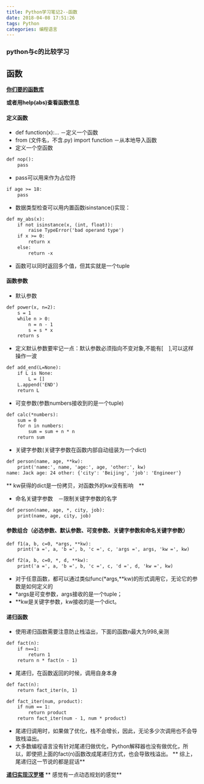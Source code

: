 ```yaml
---
title: Python学习笔记2--函数
date: 2018-04-08 17:51:26
tags: Python
categories: 编程语言
---
```


###  python与c的比较学习
## 函数
[**你们要的函数库**](http://docs.python.org/3/library/functions.html#abs)

**或者用help(abs)查看函数信息**

<!-- more -->

#### 定义函数
* def function(x):...   －定义一个函数
* from (文件名，不含.py) import function  －从本地导入函数
* 定义一个空函数
```markdown
def nop():
    pass
```

* pass可以用来作为占位符
```markdown
if age >= 18:
    pass
```

* 数据类型检查可以用内置函数isinstance()实现：
```markdown
def my_abs(x):
    if not isinstance(x, (int, float)):
        raise TypeError('bad operand type')
    if x >= 0:
        return x
    else:
        return -x
```

* 函数可以同时返回多个值，但其实就是一个tuple

#### 函数参数
* 默认参数
```markdown
def power(x, n=2):
    s = 1
    while n > 0:
        n = n - 1
        s = s * x
    return s
```

* 定义默认参数要牢记一点：默认参数必须指向不变对象,不能有[　],可以这样操作一波
```markdown
def add_end(L=None):
    if L is None:
        L = []
    L.append('END')
    return L
```

* 可变参数(参数numbers接收到的是一个tuple)
```markdown
def calc(*numbers):
    sum = 0
    for n in numbers:
        sum = sum + n * n
    return sum
```

* 关键字参数(关键字参数在函数内部自动组装为一个dict)
```markdown
def person(name, age, **kw):
    print('name:', name, 'age:', age, 'other:', kw)
name: Jack age: 24 other: {'city': 'Beijing', 'job': 'Engineer'}
```
** kw获得的dict是一份拷贝，对函数外的kw没有影响　**

* 命名关键字参数　－限制关键字参数的名字
```markdown
def person(name, age, *, city, job):
    print(name, age, city, job)
```

#### 参数组合（必选参数、默认参数、可变参数、关键字参数和命名关键字参数）
```markdown
def f1(a, b, c=0, *args, **kw):
    print('a =', a, 'b =', b, 'c =', c, 'args =', args, 'kw =', kw)

def f2(a, b, c=0, *, d, **kw):
    print('a =', a, 'b =', b, 'c =', c, 'd =', d, 'kw =', kw)
```

* 对于任意函数，都可以通过类似func(*args,**kw)的形式调用它，无论它的参数是如何定义的
* *args是可变参数，args接收的是一个tuple；
* **kw是关键字参数，kw接收的是一个dict。

#### 递归函数
* 使用递归函数需要注意防止栈溢出，下面的函数n最大为998,亲测
```markdown
def fact(n):
    if n==1:
        return 1
    return n * fact(n - 1)
```

* 尾递归，在函数返回的时候，调用自身本身

```markdown
def fact(n):
    return fact_iter(n, 1)

def fact_iter(num, product):
    if num == 1:
        return product
    return fact_iter(num - 1, num * product)
```

* 尾递归调用时，如果做了优化，栈不会增长，因此，无论多少次调用也不会导致栈溢出。
* 大多数编程语言没有针对尾递归做优化，Python解释器也没有做优化，所以，即使把上面的fact(n)函数改成尾递归方式，也会导致栈溢出。
** 综上，尾递归这一节说的都是屁话**

[**递归实现汉罗塔**](http://bbs.fishc.com/thread-61965-1-1.html)
** 感觉有一点动态规划的感觉**